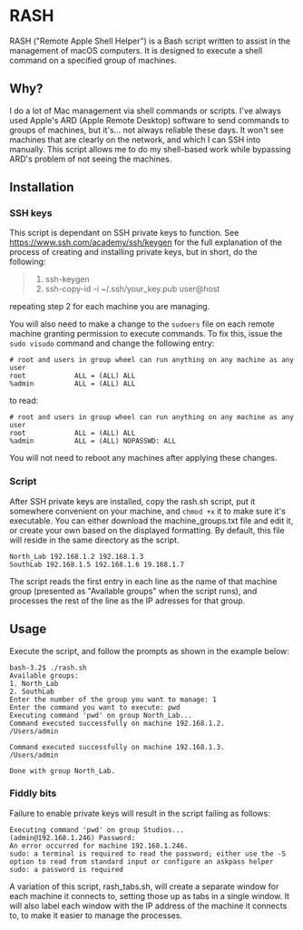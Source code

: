 # RASH

RASH ("Remote Apple Shell Helper") is a Bash script written to assist in the management of macOS computers. It is designed to execute a shell command on a specified group of machines.

## Why?

I do a lot of Mac management via shell commands or scripts. I've always used Apple's ARD (Apple Remote Desktop) software to send commands to groups of machines, but it's... not always reliable these days. It won't see machines that are clearly on the network, and which I can SSH into manually. This script allows me to do my shell-based work while bypassing ARD's problem of not seeing the machines.

## Installation

### SSH keys

This script is dependant on SSH private keys to function. See https://www.ssh.com/academy/ssh/keygen for the full explanation of the process of creating and installing private keys, but in short, do the following:

> 1) ssh-keygen
> 2) ssh-copy-id -i ~/.ssh/your_key.pub user@host

repeating step 2 for each machine you are managing.

You will also need to make a change to the `sudoers` file on each remote machine granting permission to execute commands. To fix this, issue the `sudo visudo` command and change the following entry:

```
# root and users in group wheel can run anything on any machine as any user
root            ALL = (ALL) ALL
%admin          ALL = (ALL) ALL
```

to read:

```
# root and users in group wheel can run anything on any machine as any user
root            ALL = (ALL) ALL
%admin          ALL = (ALL) NOPASSWD: ALL
```

You will not need to reboot any machines after applying these changes.

### Script

After SSH private keys are installed, copy the rash.sh script, put it somewhere convenient on your machine, and `chmod +x` it to make sure it's executable. You can either download the machine_groups.txt file and edit it, or create your own based on the displayed formatting. By default, this file will reside in the same directory as the script. 

```
North_Lab 192.168.1.2 192.168.1.3
SouthLab 192.168.1.5 192.168.1.6 19.168.1.7
```

The script reads the first entry in each line as the name of that machine group (presented as "Available groups" when the script runs), and processes the rest of the line as the IP adresses for that group.

## Usage

Execute the script, and follow the prompts as shown in the example below:

```
bash-3.2$ ./rash.sh 
Available groups:
1. North_Lab
2. SouthLab
Enter the number of the group you want to manage: 1
Enter the command you want to execute: pwd
Executing command 'pwd' on group North_Lab...
Command executed successfully on machine 192.168.1.2.
/Users/admin

Command executed successfully on machine 192.168.1.3.
/Users/admin

Done with group North_Lab.
```

### Fiddly bits

Failure to enable private keys will result in the script failing as follows:

```
Executing command 'pwd' on group Studios...
(admin@192.168.1.246) Password:
An error occurred for machine 192.168.1.246.
sudo: a terminal is required to read the password; either use the -S option to read from standard input or configure an askpass helper
sudo: a password is required
```

A variation of this script, rash_tabs.sh, will create a separate window for each machine it connects to, setting those up as tabs in a single window. It will also label each window with the IP address of the machine it connects to, to make it easier to manage the processes.
